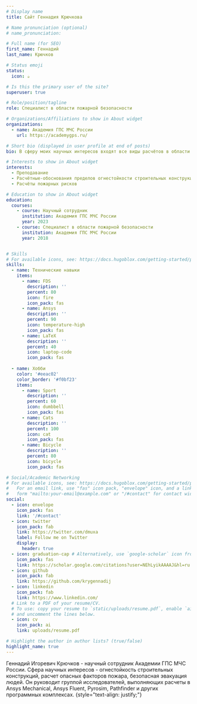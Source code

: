 ```yaml
---
# Display name
title: Сайт Геннадия Крючкова

# Name pronunciation (optional)
# name_pronunciation:

# Full name (for SEO)
first_name: Геннадий
last_name: Крючков

# Status emoji
status:
  icon: ☕️

# Is this the primary user of the site?
superuser: true

# Role/position/tagline
role: Специалист в области пожарной безопасности

# Organizations/Affiliations to show in About widget
organizations:
  - name: Академия ГПС МЧС России
    url: https://academygps.ru/

# Short bio (displayed in user profile at end of posts)
bio: В сферу моих научных интересов входят все виды расчётов в области пожарной безопасности.

# Interests to show in About widget
interests:
  - Преподавание
  - Расчётные-обоснования пределов огнестойкости строительных конструкций
  - Расчёты пожарных рисков

# Education to show in About widget
education:
  courses:
    - course: Научный сотрудник
      institution: Академия ГПС МЧС России
      year: 2023
    - course: Специалист в области пожарной безопасности
      institution: Академия ГПС МЧС России
      year: 2018


# Skills
# For available icons, see: https://docs.hugoblox.com/getting-started/page-builder/#icons
skills:
  - name: Технические навыки
    items:
      - name: FDS
        description: ''
        percent: 80
        icon: fire
        icon_pack: fas
      - name: Ansys
        description: ''
        percent: 90
        icon: temperature-high
        icon_pack: fas
      - name: LaTeX
        description: ''
        percent: 40
        icon: laptop-code
        icon_pack: fas
   
  - name: Хобби
    color: '#eeac02'
    color_border: '#f0bf23'
    items:
      - name: Sport
        description: ''
        percent: 60
        icon: dumbbell
        icon_pack: fas
      - name: Cats
        description: ''
        percent: 100
        icon: cat
        icon_pack: fas
      - name: Bicycle
        description: ''
        percent: 80
        icon: bicycle
        icon_pack: fas

# Social/Academic Networking
# For available icons, see: https://docs.hugoblox.com/getting-started/page-builder/#icons
#   For an email link, use "fas" icon pack, "envelope" icon, and a link in the
#   form "mailto:your-email@example.com" or "/#contact" for contact widget.
social:
  - icon: envelope
    icon_pack: fas
    link: '/#contact'
  - icon: twitter
    icon_pack: fab
    link: https://twitter.com/dmuxa
    label: Follow me on Twitter
    display:
      header: true
  - icon: graduation-cap # Alternatively, use `google-scholar` icon from `ai` icon pack
    icon_pack: fas
    link: https://scholar.google.com/citations?user=NEhLyikAAAAJ&hl=ru
  - icon: github
    icon_pack: fab
    link: https://github.com/krygennadij
  - icon: linkedin
    icon_pack: fab
    link: https://www.linkedin.com/
  # Link to a PDF of your resume/CV.
  # To use: copy your resume to `static/uploads/resume.pdf`, enable `ai` icons in `params.yaml`,
  # and uncomment the lines below.
  - icon: cv
    icon_pack: ai
    link: uploads/resume.pdf

# Highlight the author in author lists? (true/false)
highlight_name: true
---
```


Геннадий Игоревич Крючков - научный сотрудник Академии ГПС МЧС России. Сфера научных интересов - огнестойкость строительных конструкций, расчет опасных факторов пожара, безопасная эвакуация людей. Он руководит группой исследователей, выполняющих расчеты в Ansys Mechanical, Ansys Fluent, Pyrosim, Pathfinder и других программных комплексах.
{style="text-align: justify;"}
